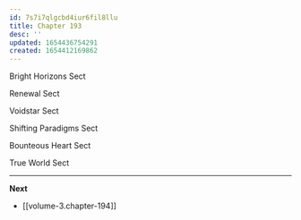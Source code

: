 ```yaml
---
id: 7s7i7qlgcbd4iur6fil8llu
title: Chapter 193
desc: ''
updated: 1654436754291
created: 1654412169862
---
```


Bright Horizons Sect

Renewal Sect

Voidstar Sect

Shifting Paradigms Sect

Bounteous Heart Sect

True World Sect

____

**Next**
* [[volume-3.chapter-194]]